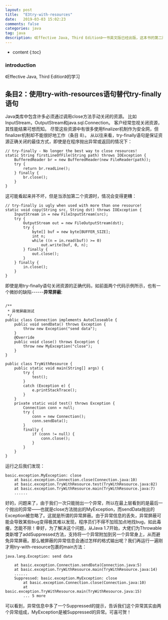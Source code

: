 ```yaml
---
layout: post
title:  "E3try-with-resources"
date:   2019-03-03 15:02:23
comments: false
categories: java
tag: java
description: 《Effective Java, Third Edition》一书英文版已经出版，这本书的第二版想必很多人都读过，号称Java四大名著之一，不过第二版2009年出版，到现在已经将近8年的时间，但随着Java 6，7，8，甚至9的发布，Java语言发生了深刻的变化。                                                        
---
```

* content
{:toc}
### introduction

《Effective Java, Third Edition》的学习

## 条目2：使用try-with-resources语句替代try-finally语句

Java类库中包含许多必须通过调用close方法手动关闭的资源。 比如InputStream，OutputStream和java.sql.Connection。 客户经常忽视关闭资源，其性能结果可想而知。 尽管这些资源中有很多使用finalizer机制作为安全网，但finalizer机制却不能很好地工作（条目 8）。
从以往来看，try-finally语句是保证资源正确关闭的最佳方式，即使是在程序抛出异常或返回的情况下：

```
// try-finally - No longer the best way to close resources!
static String firstLineOfFile(String path) throws IOException {
    BufferedReader br = new BufferedReader(new FileReader(path));
    try {
        return br.readLine();
    } finally {
        br.close();
    }
}
```

这可能看起来并不坏，但是当添加第二个资源时，情况会变得更糟：
```
// try-finally is ugly when used with more than one resource!
static void copy(String src, String dst) throws IOException {
    InputStream in = new FileInputStream(src);
    try {
        OutputStream out = new FileOutputStream(dst);
        try {
            byte[] buf = new byte[BUFFER_SIZE];
            int n;
            while ((n = in.read(buf)) >= 0)
                out.write(buf, 0, n);
        } finally {
            out.close();
        }
    } finally {
        in.close();
    }
}
```
即使是用try-finally语句关闭资源的正确代码，如前面两个代码示例所示，也有一个微妙的缺陷------**异常屏蔽**:

```

/**
 * 异常屏蔽测试
 */
public class Connection implements AutoCloseable {
    public void sendData() throws Exception {
        throw new Exception("send data");
    }
    @Override
    public void close() throws Exception {
        throw new MyException("close");
    }
}
```

```
public class TryWithResource {
    public static void main(String[] args) {
        try {
            test();
        }
        catch (Exception e) {
            e.printStackTrace();
        }
    }
    private static void test() throws Exception {
        Connection conn = null;
        try {
            conn = new Connection();
            conn.sendData();
        }
        finally {
            if (conn != null) {
                conn.close();
            }
        }
    }
}
```

运行之后我们发现：

```
basic.exception.MyException: close
	at basic.exception.Connection.close(Connection.java:10)
	at basic.exception.TryWithResource.test(TryWithResource.java:82)
	at basic.exception.TryWithResource.main(TryWithResource.java:7)
	......
```

好的，问题来了，由于我们一次只能抛出一个异常，所以在最上层看到的是最后一个抛出的异常——也就是close方法抛出的MyException，而sendData抛出的Exception被忽略了。这就是所谓的异常屏蔽。由于异常信息的丢失，异常屏蔽可能会导致某些bug变得极其难以发现，程序员们不得不加班加点地找bug，如此毒瘤，怎能不除！幸好，为了解决这个问题，从Java 1.7开始，大佬们为Throwable类新增了addSuppressed方法，支持将一个异常附加到另一个异常身上，从而避免异常屏蔽。那么被屏蔽的异常信息会通过怎样的格式输出呢？我们再运行一遍刚才用try-with-resource包裹的main方法：

```
java.lang.Exception: send data

	at basic.exception.Connection.sendData(Connection.java:5)
	at basic.exception.TryWithResource.main(TryWithResource.java:14)
	......
	Suppressed: basic.exception.MyException: close
		at basic.exception.Connection.close(Connection.java:10)
		at basic.exception.TryWithResource.main(TryWithResource.java:15)
		... 5 more
```

可以看到，异常信息中多了一个Suppressed的提示，告诉我们这个异常其实由两个异常组成，MyException是被Suppressed的异常。可喜可贺！

		


 







